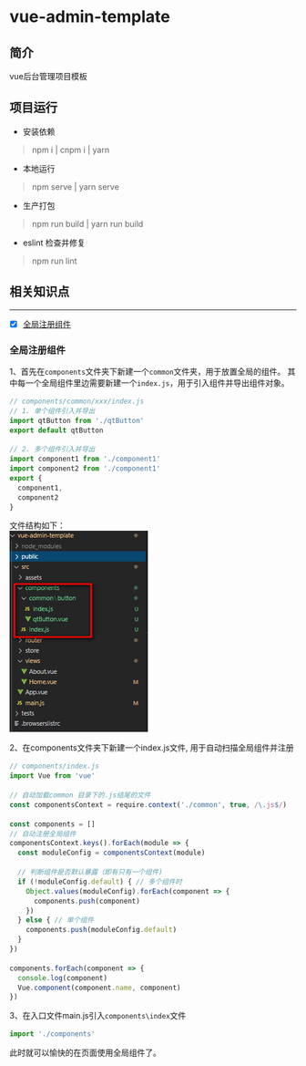 # vue-admin-template

## 简介

vue后台管理项目模板

## 项目运行
- 安装依赖
> npm i | cnpm i | yarn      
- 本地运行   
> npm serve | yarn serve    
- 生产打包   
> npm run build | yarn run build   
- eslint 检查并修复
> npm run lint     

## 相关知识点
------
- [x] [全局注册组件](#全局注册组件)  

### 全局注册组件

1、首先在`components`文件夹下新建一个`common`文件夹，用于放置全局的组件。
其中每一个全局组件里边需要新建一个`index.js`，用于引入组件并导出组件对象。   
```javascript
// components/common/xxx/index.js
// 1. 单个组件引入并导出
import qtButton from './qtButton'
export default qtButton

// 2. 多个组件引入并导出
import component1 from './component1'
import component2 from './component1'
export {
  component1,
  component2
}
```

文件结构如下：   
![全局组件结构](./static/images/global_components.png)  

2、在components文件夹下新建一个index.js文件, 用于自动扫描全局组件并注册    
```javascript
// components/index.js
import Vue from 'vue'

// 自动加载common 目录下的.js结尾的文件
const componentsContext = require.context('./common', true, /\.js$/)

const components = []
// 自动注册全局组件
componentsContext.keys().forEach(module => {
  const moduleConfig = componentsContext(module)

  // 判断组件是否默认暴露（即有只有一个组件)
  if (!moduleConfig.default) { // 多个组件时
    Object.values(moduleConfig).forEach(component => {
      components.push(component)
    })
  } else { // 单个组件
    components.push(moduleConfig.default)
  }
})

components.forEach(component => {
  console.log(component)
  Vue.component(component.name, component)
})
```   

3、在入口文件main.js引入`components\index`文件   
```javascript
import './components'
```    
此时就可以愉快的在页面使用全局组件了。   


